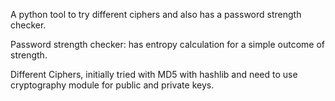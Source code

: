A python tool to try different ciphers and also has a password strength checker.

Password strength checker: has entropy calculation for a simple outcome of strength.

Different Ciphers, initially tried with MD5 with hashlib and need to use cryptography module for public and private keys.
